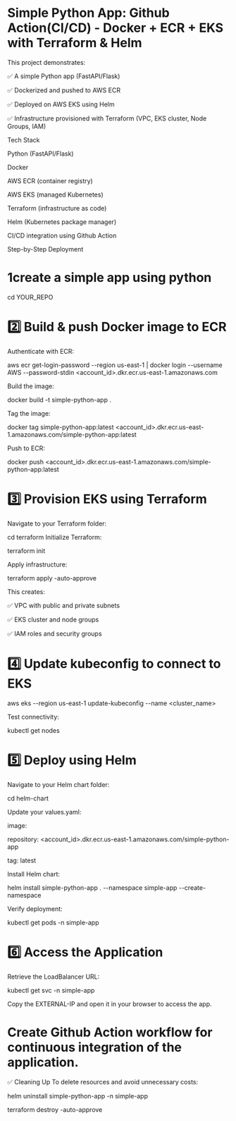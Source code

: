 # Simple Python App: Github Action(CI/CD) - Docker + ECR + EKS with Terraform & Helm
 
This project demonstrates:

✅ A simple Python app (FastAPI/Flask)

✅ Dockerized and pushed to AWS ECR

✅ Deployed on AWS EKS using Helm

✅ Infrastructure provisioned with Terraform (VPC, EKS cluster, Node Groups, IAM)

Tech Stack

Python (FastAPI/Flask)

Docker

AWS ECR (container registry)

AWS EKS (managed Kubernetes)

Terraform (infrastructure as code)

Helm (Kubernetes package manager)

CI/CD integration using Github Action

 Step-by-Step Deployment
 
# 1️create a simple app using python

cd YOUR_REPO

# 2️⃣ Build & push Docker image to ECR

Authenticate with ECR:

aws ecr get-login-password --region us-east-1 | docker login --username AWS --password-stdin <account_id>.dkr.ecr.us-east-1.amazonaws.com

Build the image:

docker build -t simple-python-app .

Tag the image:

docker tag simple-python-app:latest <account_id>.dkr.ecr.us-east-1.amazonaws.com/simple-python-app:latest

Push to ECR:

docker push <account_id>.dkr.ecr.us-east-1.amazonaws.com/simple-python-app:latest

# 3️⃣ Provision EKS using Terraform

Navigate to your Terraform folder:

cd terraform
Initialize Terraform:

terraform init

Apply infrastructure:

terraform apply -auto-approve

This creates:

✅ VPC with public and private subnets

✅ EKS cluster and node groups

✅ IAM roles and security groups

# 4️⃣ Update kubeconfig to connect to EKS

aws eks --region us-east-1 update-kubeconfig --name <cluster_name>

Test connectivity:

kubectl get nodes

# 5️⃣ Deploy using Helm

Navigate to your Helm chart folder:

cd helm-chart

Update your values.yaml:


image:

  repository: <account_id>.dkr.ecr.us-east-1.amazonaws.com/simple-python-app
  
  tag: latest
  
Install Helm chart:

helm install simple-python-app . --namespace simple-app --create-namespace

Verify deployment:

kubectl get pods -n simple-app

# 6️⃣ Access the Application

Retrieve the LoadBalancer URL:

kubectl get svc -n simple-app

Copy the EXTERNAL-IP and open it in your browser to access the app.

# Create Github Action workflow for continuous integration of the application.

✅ Cleaning Up
To delete resources and avoid unnecessary costs:

helm uninstall simple-python-app -n simple-app

terraform destroy -auto-approve
